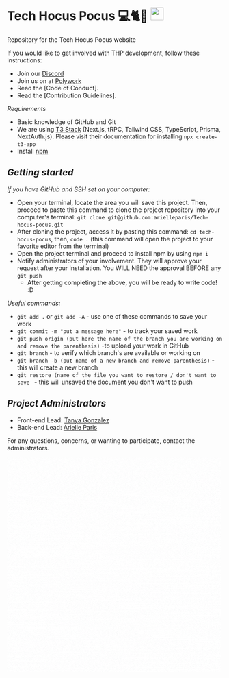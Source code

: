 # Tech Hocus Pocus &#x1f4bb;&#128008;&#129497; <img src="https://user-images.githubusercontent.com/39955420/147578264-bae0526c-028a-49d2-8af8-d08bb4edbd2a.gif" height="30" width="30"></h2>


Repository for the Tech Hocus Pocus website 



If you would like to get involved with THP development, follow these instructions:

 - Join our [Discord](https://discord.gg/YmDYEV3cCh)
 - Join us on at [Polywork](https://www.polywork.com/clubs/tech-hocus-pocus#home)
 - Read the [Code of Conduct].
 - Read the [Contribution Guidelines].

*Requirements*
- Basic knowledge of GitHub and Git
- We are using [T3 Stack](https://github.com/t3-oss/create-t3-app) (Next.js, tRPC, Tailwind CSS, TypeScript, Prisma, NextAuth.js). Please visit their documentation for installing ``npx create-t3-app``
- Install [npm](https://docs.npmjs.com/) 

*Getting started*
- 

*If you have GitHub and SSH set on your computer:*
- Open your terminal, locate the area you will save this project. Then, proceed to paste this command to clone the project repository into your computer's terminal: ``git clone git@github.com:arielleparis/Tech-hocus-pocus.git``
- After cloning the project, access it by pasting this command: ``cd tech-hocus-pocus``,  then, ``code .`` (this command will open the project to your favorite editor from the terminal)
- Open the project terminal and proceed to install npm by using ``npm i``
- Notify administrators of your involvement. They will approve your request after your installation. You WILL NEED the approval BEFORE any ``git push``
    - After getting completing the above, you will be ready to write code! :D 

*Useful commands:*

- ``git add .`` or ``git add -A`` - use one of these commands to save your work
- ``git commit -m "put a message here"`` - to track your saved work
- ``git push origin (put here the name of the branch you are working on and remove the parenthesis)`` -to upload your work in GitHub
- ``git branch`` - to verify which branch's are available or working on
- ``git branch -b (put name of a new branch and remove parenthesis)`` - this will create a new branch
- ``git restore (name of the file you want to restore / don't want to save `` - this will unsaved the document you don't want to push



*Project Administrators*
-
- Front-end Lead: [Tanya Gonzalez](https://github.com/tanyaleepr) 
- Back-end Lead: [Arielle Paris](https://github.com/arielleparis) 

For any questions, concerns, or wanting to participate, contact the administrators.  


![Tech Hocus Pocus Logo Gif](tech-hocus-pocus\src\src\img\logo.gif)
